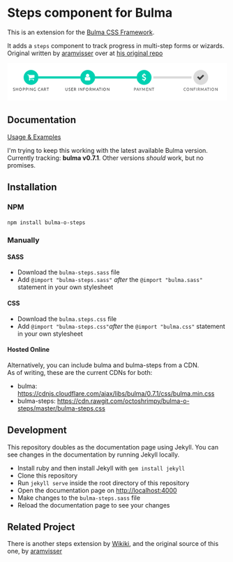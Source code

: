 # Steps component for Bulma

This is an extension for the [Bulma CSS Framework](http://bulma.io).  

It adds a `steps` component to track progress in multi-step forms or wizards.  
Original written by [aramvisser](https://github.com/aramvisser) over at [his original repo](https://aramvisser.github.io/bulma-steps)

[![Steps example for a checkout form](steps-example.png)](https://octoshrimpy.github.io/bulma-o-steps)

## Documentation

[Usage & Examples](https://octoshrimpy.github.io/bulma-o-steps)

I'm trying to keep this working with the latest available Bulma version.     
Currently tracking: **bulma v0.7.1**. Other versions _should_ work, but no promises.

## Installation

### NPM

`npm install bulma-o-steps`

### Manually

#### SASS
- Download the `bulma-steps.sass` file
- Add `@import "bulma-steps.sass"` _after_ the `@import "bulma.sass"` statement in your own
  stylesheet

#### CSS
- Download the `bulma.steps.css` file
- Add `@import "bulma-steps.css"`_after_ the `@import "bulma.css"` statement in your own
  stylesheet   

#### Hosted Online
Alternatively, you can include bulma and bulma-steps from a CDN.   
As of writing, these are the current CDNs for both:
- bulma: https://cdnjs.cloudflare.com/ajax/libs/bulma/0.7.1/css/bulma.min.css
- bulma-steps: https://cdn.rawgit.com/octoshrimpy/bulma-o-steps/master/bulma-steps.css

## Development

This repository doubles as the documentation page using Jekyll. You can see changes in the
documentation by running Jekyll locally.

- Install ruby and then install Jekyll with `gem install jekyll`
- Clone this repository
- Run `jekyll serve` inside the root directory of this repository
- Open the documentation page on [http://localhost:4000](http://localhost:4000)
- Make changes to the `bulma-steps.sass` file
- Reload the documentation page to see your changes

## Related Project

There is another steps extension by
[Wikiki](https://github.com/Wikiki/bulma-steps),
and the original source of this one, by [aramvisser](https://aramvisser.github.io/bulma-steps)
